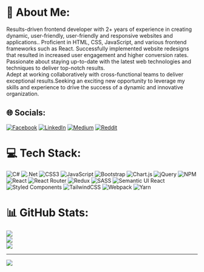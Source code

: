 # 💫 About Me:
Results-driven frontend developer with 2+ years of experience in creating dynamic, user-friendly, user-friendly and responsive websites and applications.. Proficient in HTML, CSS, JavaScript, and various frontend frameworks such as React. Successfully implemented website redesigns that resulted in increased user engagement and higher conversion rates. Passionate about staying up-to-date with the latest web technologies and techniques to deliver top-notch results.<br>Adept at working collaboratively with cross-functional teams to deliver exceptional results.Seeking an exciting new opportunity to leverage my skills and experience to drive the success of a dynamic and innovative organization.


## 🌐 Socials:
[![Facebook](https://img.shields.io/badge/Facebook-%231877F2.svg?logo=Facebook&logoColor=white)]([https://facebook.com/https://www.facebook.com/nihatshahinoglu/](https://www.facebook.com/nihatshahinoglu/)) [![LinkedIn](https://img.shields.io/badge/LinkedIn-%230077B5.svg?logo=linkedin&logoColor=white)](https://www.linkedin.com/in/nihatsafarli/) [![Medium](https://img.shields.io/badge/Medium-12100E?logo=medium&logoColor=white)](https://medium.com/@https://medium.com/@safarlinihat) [![Reddit](https://img.shields.io/badge/Reddit-%23FF4500.svg?logo=Reddit&logoColor=white)](https://reddit.com/user/https://www.reddit.com/user/nihatsafarli) 

# 💻 Tech Stack:
![C#](https://img.shields.io/badge/c%23-%23239120.svg?style=for-the-badge&logo=c-sharp&logoColor=white) ![.Net](https://img.shields.io/badge/.NET-5C2D91?style=for-the-badge&logo=.net&logoColor=white) ![CSS3](https://img.shields.io/badge/css3-%231572B6.svg?style=for-the-badge&logo=css3&logoColor=white) ![JavaScript](https://img.shields.io/badge/javascript-%23323330.svg?style=for-the-badge&logo=javascript&logoColor=%23F7DF1E) ![Bootstrap](https://img.shields.io/badge/bootstrap-%23563D7C.svg?style=for-the-badge&logo=bootstrap&logoColor=white) ![Chart.js](https://img.shields.io/badge/chart.js-F5788D.svg?style=for-the-badge&logo=chart.js&logoColor=white) ![jQuery](https://img.shields.io/badge/jquery-%230769AD.svg?style=for-the-badge&logo=jquery&logoColor=white) ![NPM](https://img.shields.io/badge/NPM-%23000000.svg?style=for-the-badge&logo=npm&logoColor=white) ![React](https://img.shields.io/badge/react-%2320232a.svg?style=for-the-badge&logo=react&logoColor=%2361DAFB) ![React Router](https://img.shields.io/badge/React_Router-CA4245?style=for-the-badge&logo=react-router&logoColor=white) ![Redux](https://img.shields.io/badge/redux-%23593d88.svg?style=for-the-badge&logo=redux&logoColor=white) ![SASS](https://img.shields.io/badge/SASS-hotpink.svg?style=for-the-badge&logo=SASS&logoColor=white) ![Semantic UI React](https://img.shields.io/badge/Semantic%20UI%20React-%2335BDB2.svg?style=for-the-badge&logo=SemanticUIReact&logoColor=white) ![Styled Components](https://img.shields.io/badge/styled--components-DB7093?style=for-the-badge&logo=styled-components&logoColor=white) ![TailwindCSS](https://img.shields.io/badge/tailwindcss-%2338B2AC.svg?style=for-the-badge&logo=tailwind-css&logoColor=white) ![Webpack](https://img.shields.io/badge/webpack-%238DD6F9.svg?style=for-the-badge&logo=webpack&logoColor=black) ![Yarn](https://img.shields.io/badge/yarn-%232C8EBB.svg?style=for-the-badge&logo=yarn&logoColor=white)
# 📊 GitHub Stats:
![](https://github-readme-stats.vercel.app/api?username=nihatsafarli&theme=tokyonight&hide_border=false&include_all_commits=false&count_private=false)<br/>
![](https://github-readme-streak-stats.herokuapp.com/?user=nihatsafarli&theme=tokyonight&hide_border=false)<br/>
![](https://github-readme-stats.vercel.app/api/top-langs/?username=nihatsafarli&theme=tokyonight&hide_border=false&include_all_commits=false&count_private=false&layout=compact)

---
[![](https://visitcount.itsvg.in/api?id=nihatsafarli&icon=0&color=0)](https://visitcount.itsvg.in)

<!-- Proudly created with GPRM ( https://gprm.itsvg.in ) -->
